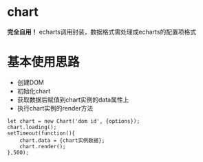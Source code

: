 # chart
**完全自用！**
echarts调用封装，数据格式需处理成echarts的配置项格式

# 基本使用思路
- 创建DOM
- 初始化chart
- 获取数据后赋值到chart实例的data属性上
- 执行chart实例的render方法
```
let chart = new Chart('dom id', {options});
chart.loading();
setTimeout(function(){
    chart.data = {chart实例数据};
    chart.render();
},500);
```